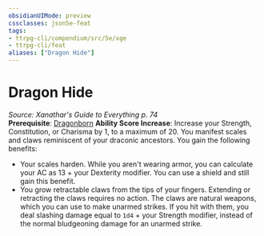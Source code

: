 ```yaml
---
obsidianUIMode: preview
cssclasses: json5e-feat
tags:
- ttrpg-cli/compendium/src/5e/xge
- ttrpg-cli/feat
aliases: ["Dragon Hide"]
---
```

# Dragon Hide
*Source: Xanathar's Guide to Everything p. 74*  
**Prerequisite**: [Dragonborn](2-Mechanics/CLI/races/dragonborn-xphb.md)
**Ability Score Increase**: Increase your Strength, Constitution, or Charisma by 1, to a maximum of 20.
You manifest scales and claws reminiscent of your draconic ancestors. You gain the following benefits:

- Your scales harden. While you aren't wearing armor, you can calculate your AC as 13 + your Dexterity modifier. You can use a shield and still gain this benefit.  
- You grow retractable claws from the tips of your fingers. Extending or retracting the claws requires no action. The claws are natural weapons, which you can use to make unarmed strikes. If you hit with them, you deal slashing damage equal to `1d4` + your Strength modifier, instead of the normal bludgeoning damage for an unarmed strike.